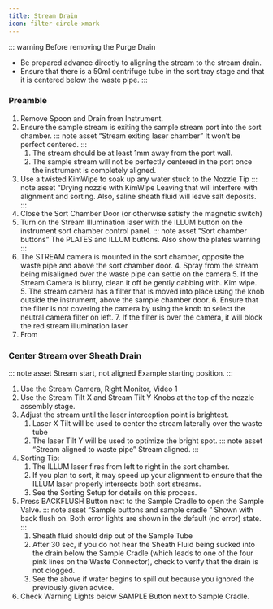 ```yaml
---
title: Stream Drain
icon: filter-circle-xmark
---
```



::: warning Before removing the Purge Drain
-   Be prepared advance directly to aligning the stream to the stream drain.
-   Ensure that there is a 50ml centrifuge tube in the sort tray stage and that it is centered below the waste pipe.
:::

### Preamble

1.  Remove Spoon and Drain from Instrument.
2.  Ensure the sample stream is exiting the sample stream port into the sort chamber.
    ::: note asset “Stream exiting laser chamber”
    It won’t be perfect centered.
    :::
    1.  The stream should be at least 1mm away from the port wall.
    2.  The sample stream will not be perfectly centered in the port once the instrument is completely aligned.
3.  Use a twisted KimWipe to soak up any water stuck to the Nozzle Tip
    ::: note asset “Drying nozzle with KimWipe
    Leaving that will interfere with alignment and sorting. Also, saline sheath fluid will leave salt deposits.
    :::
1.  Close the Sort Chamber Door (or otherwise satisfy the magnetic switch)
2.  Turn on the Stream Illumination laser with the ILLUM button on the instrument sort chamber control panel.
    ::: note asset “Sort chamber buttons”
    The PLATES and ILLUM buttons. Also show the plates warning
    :::
3.  The STREAM camera is mounted in the sort chamber, opposite the waste pipe and above the sort chamber door.
    4.  Spray from the stream being misaligned over the waste pipe can settle on the camera
    5.  If the Stream Camera is blurry, clean it off be gently dabbing with. Kim wipe.
    5.  The stream camera has a filter that is moved into place using the knob outside the instrument, above the sample chamber door.
    6.  Ensure that the filter is not covering the camera by using the knob to select the neutral camera filter on left.
    7.  If the filter is over the camera, it will block the red stream illumination laser
4.  From 


### Center Stream over Sheath Drain

::: note asset Stream start, not aligned
Example starting position.
:::

1.  Use the Stream Camera, Right Monitor, Video 1
2.  Use the Stream Tilt X and Stream Tilt Y Knobs at the top of the nozzle assembly stage.
3.  Adjust the stream until the laser interception point is brightest.
    1.  Laser X Tilt will be used to center the stream laterally over the waste tube
    2.  The laser Tilt Y will be used to optimize the bright spot.
    ::: note asset “Stream aligned to waste pipe”
    Stream aligned.
    :::
4.  Sorting Tip: 
    1.  The ILLUM laser fires from left to right in the sort chamber.
    2.  If you plan to sort, it may speed up your alignment to ensure that the ILLUM laser properly intersects both sort streams.
    3.  See the Sorting Setup for details on this process.
5.  Press BACKFLUSH Button next to the Sample Cradle to open the Sample Valve. 
    ::: note asset “Sample buttons and sample cradle ”
    Shown with back flush on. Both error lights are shown in the default (no error) state.
    :::
    1.  Sheath fluid should drip out of the Sample Tube
    2.  After 30 sec, if you do not hear the Sheath Fluid being sucked into the drain below the Sample Cradle (which leads to one of the four pink lines on the Waste Connector), check to verify that the drain is not clogged.
    3.  See the above if water begins to spill out because you ignored the previously given advice.
6.  Check Warning Lights below SAMPLE Button next to Sample Cradle.
 